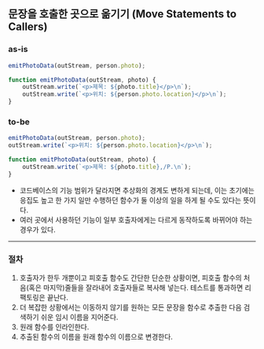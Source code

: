 ## 문장을 호출한 곳으로 옮기기 (Move Statements to Callers)

### as-is
```javascript
emitPhotoData(outStream, person.photo);

function emitPhotoData(outStream, photo) {
    outStream.write(`<p>제목: ${photo.title}</p>\n`);
    outStream.write(`<p>위치: ${person.photo.location}</p>\n`);
}
```

### to-be
```javascript
emitPhotoData(outStream, person.photo);
outStream.write(`<p>위치: ${person.photo.location}</p>\n`);

function emitPhotoData(outStream, photo) {
    outStream.write(`<p>제목: ${photo.title},/P.\n`);
}
```

* 코드베이스의 기능 범위가 달라지면 추상화의 경계도 변하게 되는데, 이는 초기에는 응집도 높고 한 가지 일만 수행하던 함수가 둘 이상의 일을 하게 될 수도 있다는 뜻이다.
* 여러 곳에서 사용하던 기능이 일부 호출자에게는 다르게 동작하도록 바뀌어야 하는 경우가 있다.

- - -

### 절차
1. 호출자가 한두 개뿐이고 피호출 함수도 간단한 단순한 상황이면, 피호출 함수의 처음(혹은 마지막)줄들을 잘라내어 호출자들로 복사해 넣는다. 테스트를 통과하면 리팩토링은 끝난다.
2. 더 복잡한 상황에서는 이동하지 않기를 원하는 모든 문장을 함수로 추출한 다음 검색하기 쉬운 임시 이름을 지어준다.
3. 원래 함수를 인라인한다.
4. 추출된 함수의 이름을 원래 함수의 이름으로 변경한다.
